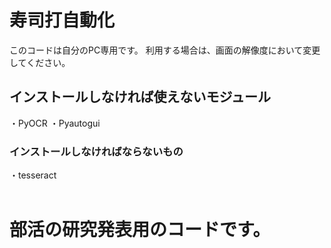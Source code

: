 # 寿司打自動化
このコードは自分のPC専用です。
利用する場合は、画面の解像度において変更してください。
## インストールしなければ使えないモジュール
・PyOCR
・Pyautogui
### インストールしなければならないもの
・tesseract<br><br>
# 部活の研究発表用のコードです。
